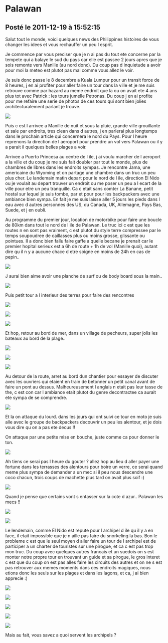 # Palawan
## Posté le 2011-12-19 à 15:52:15

<p>Salut tout le monde, voici quelques news des Philippines histoires de vous changer les idees et vous rechauffer un peu l esprit.
<p>Je commence par vous preciser que je n ai pas du tout ete concerne par la tempete qui a balaye le sud du pays car elle est passee 2 jours apres que je sois remonte vers Manille (au nord donc). Du coup pas d inquietude a avoir pour moi la meteo est plutot pas mal comme vous allez le voir.

<p>Je suis donc passe le 8 decembre a Kuala Lumpur pour un transit force de 8 heures, j en ai profiter pour aller faire un tour dans la ville et je me suis retrouve comme par hazard au meme endroit que la ou on avait ete 4 ans plus tot avec Patrick : les tours jumelle Petronas. Du coup j en ai profite pour me refaire une serie de photos de ces tours qui sont bien jolies architecturalement parlant je trouve.</p>

<p><img src="http://etienne.croclemonde.org/public/Philippines/DSCF2186.jpg" /></p>

<p>Puis c est l arrivee a Manille de nuit et sous la pluie, grande ville grouillante et sale par endroits, tres clean dans d autres, j en parlerai plus longtemps dans le prochain article qui concernera le nord du Pays. Pour l heure reprenons la direction de l aeroport pour prendre un vol vers Palawan ou il y a parait il quelques belles plages a voir.

Arrivee a Puerto Princesa au centre de l ile, j ai voulu marcher de l aeroport a la ville et du coup je me suis fait doubler par tout le monde, plus de chambres de libres dans les endroits sympas. Je rencontre Jama, une americaine du Wyoming et on partage une chambre dans un truc un peu plus cher. Le landemain matin depart pour le nord de l ile, direction El Nido ou je voulait au depart trouver un endroit ou me poser un peu a l ecart de la ville pour etre un peu tranquille. Ca c etait sans comter La Banane, petit hostal sur lequel je suis tombe, par et pour pour les backpackers avec une ambiance bien sympa. En fait je me suis laisse aller 5 jours les pieds dans l eau avec d autres personnes des US, du Canada, UK, Allemagne, Pays Bas, Suede, et j en oubli.</p>

<p>Au programme du premier jour, location de motorbike pour faire une boucle de 80km dans tout le nord de l ile de Palawan. Le truc ici c est que les routes n en sont pas vraiment, c est plutot du style terre compressee par le temps soupoudree de caillasses plus ou moins grosse, glissante ou pointues. Il a donc bien fallu faire gaffe a quelle becane je prenait car le premier hopital serieux est a 6h de route + 1h de vol (Manille quoi), autant dire qu il n y a aucune chace d etre soigne en moins de 24h en cas de pepin..</p>

<p><img src="http://etienne.croclemonde.org/public/Philippines/DSCF2193.jpg" /></p>

<p>J aurai bien aime avoir une planche de surf ou de body board sous la main..

<img src="http://etienne.croclemonde.org/public/Philippines/DSCF2196.jpg" /></p>

<p>Puis petit tour a l interieur des terres pour faire des rencontres

<img src="http://etienne.croclemonde.org/public/Philippines/DSCF2198.jpg" /></p>

<p><img src="http://etienne.croclemonde.org/public/Philippines/DSCF2202.jpg" /></p>

<p><img src="http://etienne.croclemonde.org/public/Philippines/DSCF2218.jpg" /></p>

<p>Et hop, retour au bord de mer, dans un village de pecheurs, super jolis les bateaux au bord de la plage..

<img src="http://etienne.croclemonde.org/public/Philippines/DSCF2207.jpg" /></p>

<p><img src="http://etienne.croclemonde.org/public/Philippines/DSCF2210.jpg" /></p>

<p><img src="http://etienne.croclemonde.org/public/Philippines/DSCF2220.jpg" /></p>

<p>Au detour de la route, arret au bord dun chantier pour essayer de discuter avec les ouvriers qui etaient en train de betonner un petit canal avant de faire un pont au dessus. Malheureusement l anglais n etait pas leur tasse de the, c est con car l ambiance etait plutot du genre decontractee ca aurait ete sympa de se comprendre.

<img src="http://etienne.croclemonde.org/public/Philippines/DSCF2222.jpg" /></p>

<p>Et la on attaque du lourd. dans les jours qui ont suivi ce tour en moto je suis alle avec le groupe de backpackers decouvrir un peu les alentour, et je dois vous dire qu on a pas ete decus !!

On attaque par une petite mise en bouche, juste comme ca pour donner le ton.

<img src="http://etienne.croclemonde.org/public/Philippines/DSCF2224.jpg" /></p>

<p>Ah tiens ce serai pas l heure du gouter ? allez hop au lieu d aller payer une fortune dans les terrasses des alentours pour boire un verre, ce serai quand meme plus sympa de demander a un mec si il peu nous descendre une coco chacun, trois coups de machette plus tard on avait plus soif :)

<img src="http://etienne.croclemonde.org/public/Philippines/DSCF2230.jpg" /></p>

<p>Quand je pense que certains vont s entasser sur la cote d azur.. Palawan les mecs !!

<img src="http://etienne.croclemonde.org/public/Philippines/DSCF2233.jpg" /></p>

<p><img src="http://etienne.croclemonde.org/public/Philippines/DSCF2236.jpg" /></p>

<p>Le lendemain, comme El Nido est repute pour l archipel d ile qu il y a en face, il etait impossible que je n aille pas faire du snorkeling la bas. Bon le probleme c est que le seul moyen d aller faire un tour de l archipel est de participer a un charter de touristes sur une pirogue, et ca c est pas trop mon truc. Du coup avec quelques autres francais et un suedois on s est monter notre propre tour en trouvant un guide et sa pirogue, le gros interet c est que du coup on est pas alles faire les circuits des autres et on ne s est pas retrouver aux memes moments dans ces endroits magiques, nous etions donc les seuls sur les plages et dans les lagons, et ca, j ai bien apprecie :)

<img src="http://etienne.croclemonde.org/public/Philippines/DSCF2256.jpg" /></p>

<p><img src="http://etienne.croclemonde.org/public/Philippines/DSCF2258.jpg" /></p>

<p><img src="http://etienne.croclemonde.org/public/Philippines/DSCF2261.jpg" /></p>

<p><img src="http://etienne.croclemonde.org/public/Philippines/DSCF2263.jpg" /></p>

<p><img src="http://etienne.croclemonde.org/public/Philippines/DSCF2264.jpg" /></p>

<p>Mais au fait, vous savez a quoi servent les archipels ?</p>
